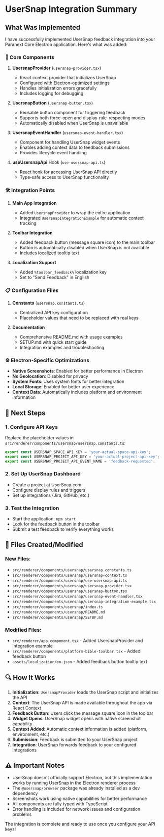 # UserSnap Integration Summary

## What Was Implemented

I have successfully implemented UserSnap feedback integration into your Paranext Core Electron application. Here's what was added:

### 🎯 Core Components

1. **UsersnapProvider** (`usersnap-provider.tsx`)

   - React context provider that initializes UserSnap
   - Configured with Electron-optimized settings
   - Handles initialization errors gracefully
   - Includes logging for debugging

2. **UsersnapButton** (`usersnap-button.tsx`)

   - Reusable button component for triggering feedback
   - Supports both force-open and display-rule-respecting modes
   - Automatically disabled when UserSnap is unavailable

3. **UsersnapEventHandler** (`usersnap-event-handler.tsx`)

   - Component for handling UserSnap widget events
   - Enables adding context data to feedback submissions
   - Provides lifecycle event handling

4. **useUsersnapApi** Hook (`use-usersnap-api.ts`)
   - React hook for accessing UserSnap API directly
   - Type-safe access to UserSnap functionality

### 🛠️ Integration Points

1. **Main App Integration**

   - Added `UsersnapProvider` to wrap the entire application
   - Integrated `UsersnapIntegrationExample` for automatic context tracking

2. **Toolbar Integration**

   - Added feedback button (message square icon) to the main toolbar
   - Button is automatically disabled when UserSnap is not available
   - Includes localized tooltip text

3. **Localization Support**
   - Added `%toolbar_feedback%` localization key
   - Set to "Send Feedback" in English

### 📋 Configuration Files

1. **Constants** (`usersnap.constants.ts`)

   - Centralized API key configuration
   - Placeholder values that need to be replaced with real keys

2. **Documentation**
   - Comprehensive README.md with usage examples
   - SETUP.md with quick start guide
   - Integration examples and troubleshooting

### ⚙️ Electron-Specific Optimizations

- **Native Screenshots**: Enabled for better performance in Electron
- **No Geolocation**: Disabled for privacy
- **System Fonts**: Uses system fonts for better integration
- **Local Storage**: Enabled for better user experience
- **Context Data**: Automatically includes platform and environment information

## 🚀 Next Steps

### 1. Configure API Keys

Replace the placeholder values in `src/renderer/components/usersnap/usersnap.constants.ts`:

```typescript
export const USERSNAP_SPACE_API_KEY = 'your-actual-space-api-key';
export const USERSNAP_PROJECT_API_KEY = 'your-actual-project-api-key';
export const USERSNAP_PROJECT_API_EVENT_NAME = 'feedback-requested';
```

### 2. Set Up UserSnap Dashboard

- Create a project at UserSnap.com
- Configure display rules and triggers
- Set up integrations (Jira, GitHub, etc.)

### 3. Test the Integration

- Start the application: `npm start`
- Look for the feedback button in the toolbar
- Submit a test feedback to verify everything works

## 📁 Files Created/Modified

### New Files:

- `src/renderer/components/usersnap/usersnap.constants.ts`
- `src/renderer/components/usersnap/usersnap-context.ts`
- `src/renderer/components/usersnap/use-usersnap-api.ts`
- `src/renderer/components/usersnap/usersnap-provider.tsx`
- `src/renderer/components/usersnap/usersnap-button.tsx`
- `src/renderer/components/usersnap/usersnap-event-handler.tsx`
- `src/renderer/components/usersnap/usersnap-integration-example.tsx`
- `src/renderer/components/usersnap/index.ts`
- `src/renderer/components/usersnap/README.md`
- `src/renderer/components/usersnap/SETUP.md`

### Modified Files:

- `src/renderer/app.component.tsx` - Added UsersnapProvider and integration example
- `src/renderer/components/platform-bible-toolbar.tsx` - Added feedback button
- `assets/localization/en.json` - Added feedback button tooltip text

## 🔍 How It Works

1. **Initialization**: `UsersnapProvider` loads the UserSnap script and initializes the API
2. **Context**: The UserSnap API is made available throughout the app via React Context
3. **Feedback Button**: Users click the message square icon in the toolbar
4. **Widget Opens**: UserSnap widget opens with native screenshot capability
5. **Context Added**: Automatic context information is added (platform, environment, etc.)
6. **Submission**: Feedback is submitted to your UserSnap project
7. **Integration**: UserSnap forwards feedback to your configured integrations

## ⚠️ Important Notes

- UserSnap doesn't officially support Electron, but this implementation works by running UserSnap in the Electron renderer process
- The `@usersnap/browser` package was already installed as a dev dependency
- Screenshots work using native capabilities for better performance
- All components are fully typed with TypeScript
- Error handling is included for network issues and configuration problems

The integration is complete and ready to use once you configure your API keys!
